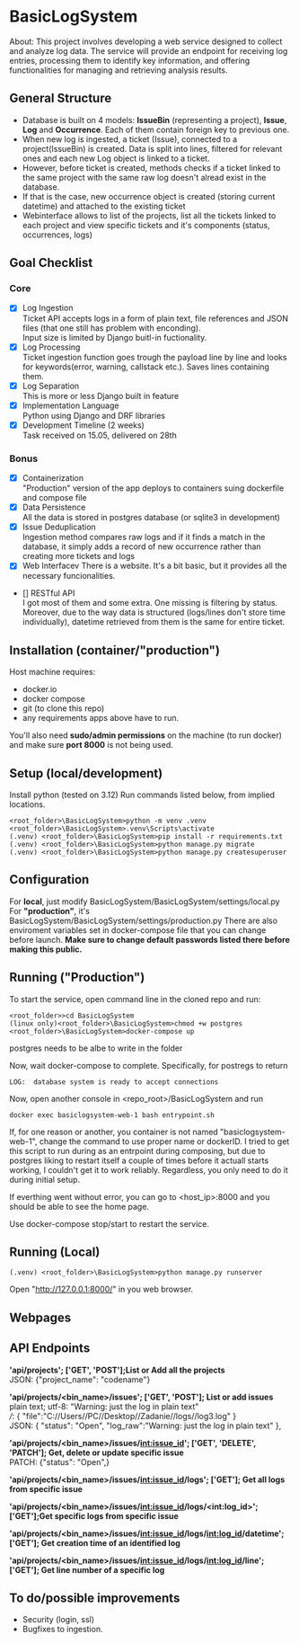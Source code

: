 # BasicLogSystem
About:
This project involves developing a web service designed to collect and analyze log data.
The service will provide an endpoint for receiving log entries, processing them to identify
key information, and offering functionalities for managing and retrieving analysis results.

## General Structure
+ Database is built on 4 models: **IssueBin** (representing a project), **Issue**, **Log** and **Occurrence**. Each of them contain foreign key to previous one.   
+ When new log is ingested, a ticket (Issue), connected to a project(IssueBin) is created. Data is split into lines, filtered for relevant ones and each new Log object is linked to a ticket.  
+ However, before ticket is created, methods checks if a ticket linked to the same project with the same raw log doesn't alread exist in the database.  
+ If that is the case, new occurrence object is created (storing current datetime) and attached to the existing ticket  
+ Webinterface allows to list of the projects, list all the tickets linked to each project and view specific tickets and it's components (status, occurrences, logs)


## Goal Checklist
### Core
- [X] Log Ingestion  
Ticket API accepts logs in a form of plain text, file references and JSON files (that one still has problem with enconding).   
Input size is limited by Django buitl-in fuctionality.    
- [X] Log Processing  
Ticket ingestion function goes trough the payload line by line and looks for keywords(error, warning, callstack etc.). Saves lines containing them.  
- [X] Log Separation  
This is more or less Django built in feature  
- [X] Implementation Language  
Python using Django and DRF libraries  
- [X] Development Timeline (2 weeks)  
Task received on 15.05, delivered on 28th  

### Bonus
- [X] Containerization  
"Production" version of the app deploys to containers suing dockerfile and compose file  
- [X] Data Persistence  
All the data is stored in postgres database (or sqlite3 in development)  
- [X] Issue Deduplication  
Ingestion method compares raw logs and if it finds a match in the database, it simply adds a record of new occurrence rather than creating more tickets and logs  
- [X] Web Interfacev
There is a website. It's a bit basic, but it provides all the necessary funcionalities.  
- [] RESTful API  
I got most of them and some extra. One missing is filtering by status.   
Moreover, due to the way data is structured (logs/lines don't store time individually), datetime retrieved from them is the same for entire ticket.  


## Installation (container/"production")
Host machine requires:

+ docker.io
+ docker compose 
+ git (to clone this repo)
+ any requirements apps above have to run.  

You'll also need **sudo/admin permissions** on the machine (to run docker) and make sure **port 8000** is not being used.

## Setup (local/development)
Install python (tested on 3.12) 
Run commands listed below, from implied locations.
```
<root_folder>\BasicLogSystem>python -m venv .venv
<root_folder>\BasicLogSystem>.venv\Scripts\activate
(.venv) <root_folder>\BasicLogSystem>pip install -r requirements.txt
(.venv) <root_folder>\BasicLogSystem>python manage.py migrate
(.venv) <root_folder>\BasicLogSystem>python manage.py createsuperuser
```

## Configuration 
For **local**, just modify BasicLogSystem/BasicLogSystem/settings/local.py
For **"production"**, it's BasicLogSystem/BasicLogSystem/settings/production.py
There are also enviroment variables set in docker-compose file that you can change before launch. 
**Make sure to change default passwords listed there before making this public.**

## Running ("Production")

To start the service, open command line in the cloned repo and run:
```
<root_folder>>cd BasicLogSystem
(linux only)<root_folder>\BasicLogSystem>chmod +w postgres  
<root_folder>\BasicLogSystem>docker-compose up
```
postgres needs to be albe to write in the folder

Now, wait docker-compose to complete. 
Specifically, for postregs to return
```
LOG:  database system is ready to accept connections
```
Now, open another console in <repo_root>/BasicLogSystem and run
```
docker exec basiclogsystem-web-1 bash entrypoint.sh
```

If, for one reason or another, you container is not named "basiclogsystem-web-1", change the command to use proper name or dockerID.
I tried to get this script to run during as an entrpoint during composing, but due to postgres liking to restart itself a couple of times before it actuall starts working, 
I couldn't get it to work reliably. Regardless, you only need to do it during initial setup. 

If everthing went without error, you can go to <host_ip>:8000 and you should be able to see the home page.

Use docker-compose stop/start to restart the service. 

## Running (Local)
```
(.venv) <root_folder>\BasicLogSystem>python manage.py runserver
```
Open "http://127.0.0.1:8000/" in you web browser.

## Webpages




## API Endpoints
**'api/projects'; ['GET', 'POST'];List or Add all the projects**  
JSON: {"project_name": "codename"}
  
**'api/projects/<bin_name>/issues'; ['GET', 'POST']; List or add issues**    
plain text; utf-8:  "Warning: just the log in plain text"  
*/*: { "file":"C://Users//PC//Desktop//Zadanie//logs//log3.log" }  
JSON: { "status": "Open", "log_raw":"Warning: just the log in plain text" },  

**'api/projects/<bin_name>/issues/<int:issue_id>'; ['GET', 'DELETE', 'PATCH']; Get, delete or update specific issue**  
PATCH: {"status": "Open",}  
  
**'api/projects/<bin_name>/issues/<int:issue_id>/logs'; ['GET']; Get all logs from specific issue**  
       
**'api/projects/<bin_name>/issues/<int:issue_id>/logs/\<int:log_id\>'; ['GET'];Get specific logs from specific issue**  

**'api/projects/<bin_name>/issues/<int:issue_id>/logs/<int:log_id>/datetime'; ['GET']; Get creation time of an identified log**  
    
**'api/projects/<bin_name>/issues/<int:issue_id>/logs/<int:log_id>/line'; ['GET']; Get line number of a specific log**  



## To do/possible improvements
+ Security (login, ssl)
+ Bugfixes to ingestion.
